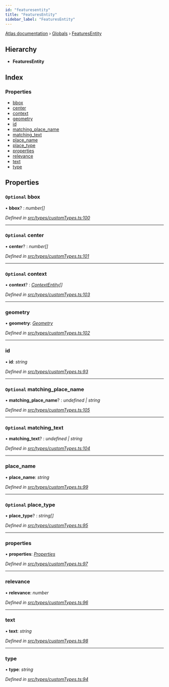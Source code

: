 ```yaml
---
id: "featuresentity"
title: "FeaturesEntity"
sidebar_label: "FeaturesEntity"
---
```


[Atlas documentation](../index.md) › [Globals](../globals.md) › [FeaturesEntity](featuresentity.md)

## Hierarchy

* **FeaturesEntity**

## Index

### Properties

* [bbox](featuresentity.md#optional-bbox)
* [center](featuresentity.md#optional-center)
* [context](featuresentity.md#optional-context)
* [geometry](featuresentity.md#geometry)
* [id](featuresentity.md#id)
* [matching_place_name](featuresentity.md#optional-matching_place_name)
* [matching_text](featuresentity.md#optional-matching_text)
* [place_name](featuresentity.md#place_name)
* [place_type](featuresentity.md#optional-place_type)
* [properties](featuresentity.md#properties)
* [relevance](featuresentity.md#relevance)
* [text](featuresentity.md#text)
* [type](featuresentity.md#type)

## Properties

### `Optional` bbox

• **bbox**? : *number[]*

*Defined in [src/types/customTypes.ts:100](https://github.com/chronark/atlas/blob/128c355/src/types/customTypes.ts#L100)*

___

### `Optional` center

• **center**? : *number[]*

*Defined in [src/types/customTypes.ts:101](https://github.com/chronark/atlas/blob/128c355/src/types/customTypes.ts#L101)*

___

### `Optional` context

• **context**? : *[ContextEntity](contextentity.md)[]*

*Defined in [src/types/customTypes.ts:103](https://github.com/chronark/atlas/blob/128c355/src/types/customTypes.ts#L103)*

___

###  geometry

• **geometry**: *[Geometry](geometry.md)*

*Defined in [src/types/customTypes.ts:102](https://github.com/chronark/atlas/blob/128c355/src/types/customTypes.ts#L102)*

___

###  id

• **id**: *string*

*Defined in [src/types/customTypes.ts:93](https://github.com/chronark/atlas/blob/128c355/src/types/customTypes.ts#L93)*

___

### `Optional` matching_place_name

• **matching_place_name**? : *undefined | string*

*Defined in [src/types/customTypes.ts:105](https://github.com/chronark/atlas/blob/128c355/src/types/customTypes.ts#L105)*

___

### `Optional` matching_text

• **matching_text**? : *undefined | string*

*Defined in [src/types/customTypes.ts:104](https://github.com/chronark/atlas/blob/128c355/src/types/customTypes.ts#L104)*

___

###  place_name

• **place_name**: *string*

*Defined in [src/types/customTypes.ts:99](https://github.com/chronark/atlas/blob/128c355/src/types/customTypes.ts#L99)*

___

### `Optional` place_type

• **place_type**? : *string[]*

*Defined in [src/types/customTypes.ts:95](https://github.com/chronark/atlas/blob/128c355/src/types/customTypes.ts#L95)*

___

###  properties

• **properties**: *[Properties](properties.md)*

*Defined in [src/types/customTypes.ts:97](https://github.com/chronark/atlas/blob/128c355/src/types/customTypes.ts#L97)*

___

###  relevance

• **relevance**: *number*

*Defined in [src/types/customTypes.ts:96](https://github.com/chronark/atlas/blob/128c355/src/types/customTypes.ts#L96)*

___

###  text

• **text**: *string*

*Defined in [src/types/customTypes.ts:98](https://github.com/chronark/atlas/blob/128c355/src/types/customTypes.ts#L98)*

___

###  type

• **type**: *string*

*Defined in [src/types/customTypes.ts:94](https://github.com/chronark/atlas/blob/128c355/src/types/customTypes.ts#L94)*
